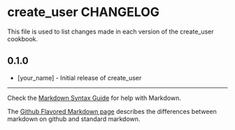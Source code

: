 create_user CHANGELOG
=====================

This file is used to list changes made in each version of the create_user cookbook.

0.1.0
-----
- [your_name] - Initial release of create_user

- - -
Check the [Markdown Syntax Guide](http://daringfireball.net/projects/markdown/syntax) for help with Markdown.

The [Github Flavored Markdown page](http://github.github.com/github-flavored-markdown/) describes the differences between markdown on github and standard markdown.
